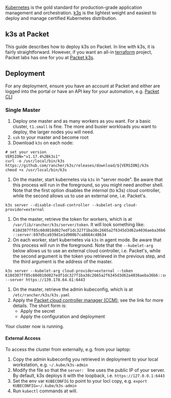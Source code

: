 <!-- <meta>
{
    "title":"K3s on Packet",
    "description":"K3s is the lightweight, easy to deploy and easy to manage certified Kubernetes distribution, and it runs perfectly on Packet.",
    "tag":["Kubernetes", "K3s"],
    "seo-title": "K3s on Packet - Packet Technical Guides",
    "seo-description": "Running K3s on Packet",
    "og-title": "Explore K3s on bare metal in this technical guide.",
    "og-description":"K3s is a lightweight, easy to deploy & manage certified Kubernetes distribution. Try it out on Packet.",
    "featured": true
}
</meta> -->

[Kubernetes](https://kubernetes.io) is the gold standard for production-grade application management and orchestration. [k3s](https://k3s.io) is the
lightest weight and easiest to deploy and manage certified Kubernetes distribution.

## k3s at Packet

This guide describes how to deploy k3s on Packet. In line with k3s, it is fairly straightforward. However, if you want an all-in [terraform](https://terraform.io)
project, Packet labs has one for you at [Packet k3s](https://github.com/packet-labs/packet-k3s).

## Deployment

For any deployment, ensure you have an account at Packet and either are logged into the portal or have an API key for your automation, e.g. [Packet CLI](https://github.com/packethost/packet-cli)

### Single Master

1. Deploy one master and as many workers as you want. For a basic cluster, `t1.small` is fine. The more and busier workloads you want to deploy, the larger nodes you will need.
1. `ssh` to your master and become root
1. Download `k3s` on each node:

```
# set your version
VERSION="v1.17.4%2Bk3s1"
curl -o /usr/local/bin/k3s https://github.com/rancher/k3s/releases/download/${VERSION}/k3s
chmod +x /usr/local/bin/k3s
```

1. On the master, start kubernetes via `k3s` in "server mode". Be aware that this process will run in the foreground, so you might need another shell. Note that the first option disables the _internal_ (to k3s) cloud controller, while the second allows us to use an external one, i.e. Packet's.

```
k3s server --disable-cloud-controller --kubelet-arg cloud-provider=external
```

1. On the master, retrieve the token for workers, which is at `/var/lib/rancher/k3s/server/token`. It will look something like: `K10d307ff85c60d010d027edf1dc327f1ba38c2665a2f6345d3d62a4036aeba36b6::server:697d5ca939d1e1d900b7ca8664c48634`
1. On each worker, start kubernetes via `k3s` in agent mode. Be aware that this process will run in the foreground. Note that the `--kubelet-arg` below allows us to use an external cloud controller, i.e. Packet's, while the second argument is the token you retrieved in the previous step, and the third argument is the address of the master.

```
k3s server --kubelet-arg cloud-provider=external --token K10d307ff85c60d010d027edf1dc327f1ba38c2665a2f6345d3d62a4036aeba36b6::server:697d5ca939d1e1d900b7ca8664c48634 --server https://139.178.64.61:6443
```

1. On the master, retrieve the admin kubeconfig, which is at `/etc/rancher/k3s/k3s.yaml`
1. Apply the [Packet cloud controller manager (CCM)](https://github.com/packethost/packet-ccm); see the link for more details. The short form is:
   * Apply the secret
   * Apply the configuration and deployment

Your cluster now is running.

#### External Access

To access the cluster from externally, e.g. from your laptop:

1. Copy the admin kubeconfig you retrieved in deployment to your local workstation, e.g. `~/.kube/k3s-admin`
1. Modify the file so that the `server: ` line uses the public IP of your server. By default, k3s deploys it with the loopback, i.e. `https://127.0.0.1:6443`
1. Set the env var `KUBECONFIG` to point to your locl copy, e.g. `export KUBECONFIG=~/.kube/k3s-admin`
1. Run `kubectl` commands at will.


